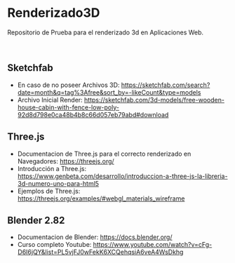 # Renderizado3D
Repositorio de Prueba para el renderizado 3d en Aplicaciones Web.

</br>

## Sketchfab
* En caso de no poseer Archivos 3D: https://sketchfab.com/search?date=month&q=tag%3Afree&sort_by=-likeCount&type=models
* Archivo Inicial Render: https://sketchfab.com/3d-models/free-wooden-house-cabin-with-fence-low-poly-92d8d798e0ca48b4b8c66d057eb79abd#download


## Three.js
* Documentacion de Three.js para el correcto renderizado en Navegadores: https://threejs.org/
* Introducción a Three.js: https://www.genbeta.com/desarrollo/introduccion-a-three-js-la-libreria-3d-numero-uno-para-html5
* Ejemplos de Three.js: https://threejs.org/examples/#webgl_materials_wireframe

## Blender 2.82
* Documentacion de Blender: https://docs.blender.org/
* Curso completo Youtube: https://www.youtube.com/watch?v=cFg-D6I6jQY&list=PL5vjFJ0wFekK6XCQehqsiA6veA4WsDkhg


</br>
